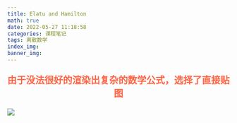 ```yaml
---
title: Elatu and Hamilton
math: true
date: 2022-05-27 11:18:58
categories: 课程笔记
tags: 离散数学
index_img:
banner_img:
---
```

<p style="text-align:center;color:#ff6444;font-size:1.5em;font-weight: bold;">
由于没法很好的渲染出复杂的数学公式，选择了直接贴图
</p>

![](https://munner.coding.net/p/blogpicgo/d/blogimages/git/raw/main/math_img/elatu-hamilton.png)